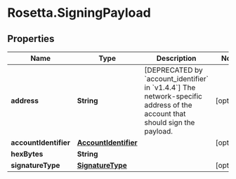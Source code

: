 # Rosetta.SigningPayload

## Properties

Name | Type | Description | Notes
------------ | ------------- | ------------- | -------------
**address** | **String** | [DEPRECATED by &#x60;account_identifier&#x60; in &#x60;v1.4.4&#x60;] The network-specific address of the account that should sign the payload. | [optional] 
**accountIdentifier** | [**AccountIdentifier**](AccountIdentifier.md) |  | [optional] 
**hexBytes** | **String** |  | 
**signatureType** | [**SignatureType**](SignatureType.md) |  | [optional] 


